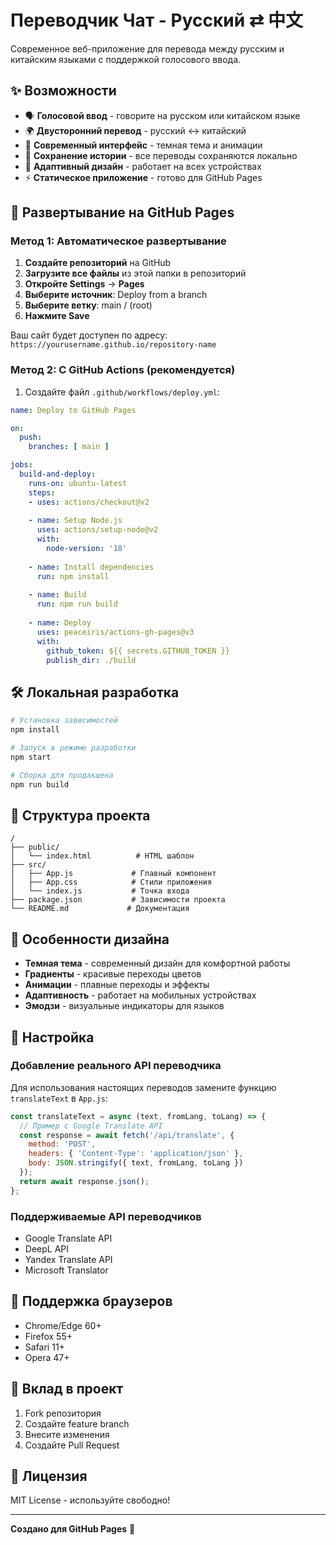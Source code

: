 # Переводчик Чат - Русский ⇄ 中文

Современное веб-приложение для перевода между русским и китайским языками с поддержкой голосового ввода.

## ✨ Возможности

- 🗣️ **Голосовой ввод** - говорите на русском или китайском языке
- 🌍 **Двусторонний перевод** - русский ↔ китайский 
- 🎨 **Современный интерфейс** - темная тема и анимации
- 💾 **Сохранение истории** - все переводы сохраняются локально
- 📱 **Адаптивный дизайн** - работает на всех устройствах
- ⚡ **Статическое приложение** - готово для GitHub Pages

## 🚀 Развертывание на GitHub Pages

### Метод 1: Автоматическое развертывание

1. **Создайте репозиторий** на GitHub
2. **Загрузите все файлы** из этой папки в репозиторий
3. **Откройте Settings** → **Pages**
4. **Выберите источник**: Deploy from a branch
5. **Выберите ветку**: main / (root)
6. **Нажмите Save**

Ваш сайт будет доступен по адресу: `https://yourusername.github.io/repository-name`

### Метод 2: С GitHub Actions (рекомендуется)

1. Создайте файл `.github/workflows/deploy.yml`:

```yaml
name: Deploy to GitHub Pages

on:
  push:
    branches: [ main ]

jobs:
  build-and-deploy:
    runs-on: ubuntu-latest
    steps:
    - uses: actions/checkout@v2
    
    - name: Setup Node.js
      uses: actions/setup-node@v2
      with:
        node-version: '18'
        
    - name: Install dependencies
      run: npm install
      
    - name: Build
      run: npm run build
      
    - name: Deploy
      uses: peaceiris/actions-gh-pages@v3
      with:
        github_token: ${{ secrets.GITHUB_TOKEN }}
        publish_dir: ./build
```

## 🛠️ Локальная разработка

```bash
# Установка зависимостей
npm install

# Запуск в режиме разработки
npm start

# Сборка для продакшена
npm run build
```

## 📁 Структура проекта

```
/
├── public/
│   └── index.html          # HTML шаблон
├── src/
│   ├── App.js             # Главный компонент
│   ├── App.css            # Стили приложения
│   └── index.js           # Точка входа
├── package.json           # Зависимости проекта
└── README.md             # Документация
```

## 🎨 Особенности дизайна

- **Темная тема** - современный дизайн для комфортной работы
- **Градиенты** - красивые переходы цветов
- **Анимации** - плавные переходы и эффекты
- **Адаптивность** - работает на мобильных устройствах
- **Эмодзи** - визуальные индикаторы для языков

## 🔧 Настройка

### Добавление реального API переводчика

Для использования настоящих переводов замените функцию `translateText` в `App.js`:

```javascript
const translateText = async (text, fromLang, toLang) => {
  // Пример с Google Translate API
  const response = await fetch('/api/translate', {
    method: 'POST',
    headers: { 'Content-Type': 'application/json' },
    body: JSON.stringify({ text, fromLang, toLang })
  });
  return await response.json();
};
```

### Поддерживаемые API переводчиков

- Google Translate API
- DeepL API
- Yandex Translate API
- Microsoft Translator

## 📱 Поддержка браузеров

- Chrome/Edge 60+
- Firefox 55+
- Safari 11+
- Opera 47+

## 🤝 Вклад в проект

1. Fork репозитория
2. Создайте feature branch
3. Внесите изменения
4. Создайте Pull Request

## 📄 Лицензия

MIT License - используйте свободно!

---

**Создано для GitHub Pages** 🚀